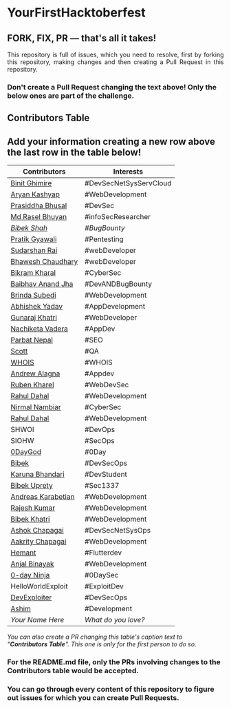 # YourFirstHacktoberfest

## FORK, FIX, PR — that's all it takes!

<p align="justify">This repository is full of issues, which you need to resolve, first by forking this repository, making changes and then creating a Pull Request in this repository. </p>

### Don't create a Pull Request changing the text above! Only the below ones are part of the challenge.

## Contributors Table

## Add your information creating a new row above the last row in the table below!

| Contributors                                           | Interests              |
| ------------------------------------------------------ | ---------------------- |
| [Binit Ghimire](https://github.com/TheBinitGhimire)    | #DevSecNetSysServCloud |
| [Aryan Kashyap](https://github.com/iaryankashyap)      | #WebDevelopment        |
| [Prasiddha Bhusal](https://github.com/amwsis)          | #DevSec                |
| [Md Rasel Bhuyan](https://github.com/Ph4nToM-R4Y)      | #infoSecResearcher     |
| [_Bibek Shah_](https://github.com/b1bek)               | _#BugBounty_           |
| [Pratik Gyawali](https://github.com/ThePratikGyawali)  | #Pentesting            |
| [Sudarshan Rai](https://github.com/mrsudarshanrai)     | #webDeveloper          |
| [Bhawesh Chaudhary](https://github.com/callmebhawesh)  | #webDeveloper          |
| [Bikram Kharal](https://github.com/bikramkharal)       | #CyberSec              |
| [Baibhav Anand Jha](https://github.com/baibhavanand)   | #DevANDBugBounty       |
| [Brinda Subedi](https://github.com/brindasubedi)       | #WebDevelopment        |
| [Abhishek Yadav](https://github.com/abhi14nexu)        | #AppDevelopment        |
| [Gunaraj Khatri](https://github.com/GunarajKhatri)     | #WebDeveloper          |
| [Nachiketa Vadera](https://github.com/NachiketaVadera) | #AppDev                |
| [Parbat Nepal](https://github.com/parbatnepal)         | #SEO                   |
| [Scott](https://github.com/scott-au/)                  | #QA                    |
| [WHOIS](https://github.com/WHOISbinit/)                | #WHOIS                 |
| [Andrew Alagna](https://github.com/aalagna04)          | #Appdev                |
| [Ruben Kharel](https://github.com/rubenkharel)         | #WebDevSec             |
| [Rahul Dahal](https://github.com/rahuldahal)           | #WebDevelopment        |
| [Nirmal Nambiar](https://github.com/nim-nambi)         | #CyberSec              |
| [Rahul Dahal](https://github.com/rahuldahal)           | #WebDevelopment        |
| SHWOI                                                  | #DevOps                |
| SIOHW                                                  | #SecOps                |
| [0DayGod](https://github.com/0DayGod)                  | #0Day                  |
| [Bibek](https://github.com/Bibeknx)                    | #DevSecOps             |
| [Karuna Bhandari](https://github.com/karunabhandari)   | #DevStudent            |
| [Bibek Uprety](https://github.com/8183K)               | #Sec1337               |
| [Andreas Karabetian](https://github.com/adreaskar)     | #WebDevelopment        |
| [Rajesh Kumar](https://github.com/Raj77230)            | #WebDevelopment        |
| [Bibek Khatri](https://github.com/bibekme)             | #WebDevelopment        |
| [Ashok Chapagai](https://ashokcpg.com.np/git)          | #DevSecNetSysOps       |
| [Aakrity Chapagai](https://github.com/Aakrity17)       | #WebDevelopment        |
| [Hemant](https://github.com/hemant72)                  | #Flutterdev            |
| [Anjal Binayak](https://github.com/anjalbinayak)       | #WebDevelopment        |
| [0-day Ninja](https://github.com/0dayninja)            | #0DaySec               |
| HelloWorldExploit                                      | #ExploitDev            |
| [DevExploiter](https://github.com/DevExploiter)        | #DevSecOps             |
| [Ashim](https://github.com/ashim058)                   | #Development           |
| _Your Name Here_                                       | _What do you love?_    |

_You can also create a PR changing this table's caption text to "**Contributors Table**". This one is only for the first person to do so._

### For the README.md file, only the PRs involving changes to the Contributors table would be accepted.

### You can go through every content of this repository to figure out issues for which you can create Pull Requests.
